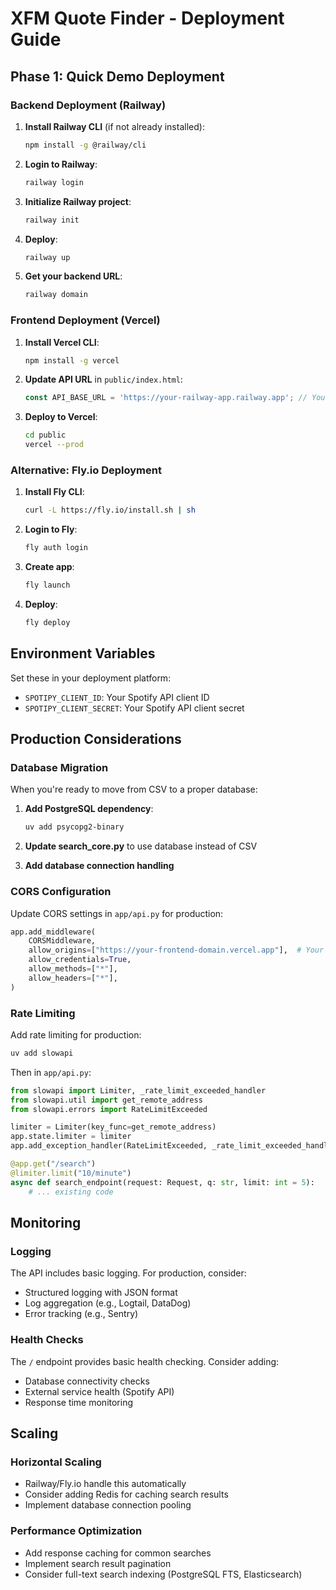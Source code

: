 # XFM Quote Finder - Deployment Guide

## Phase 1: Quick Demo Deployment

### Backend Deployment (Railway)

1. **Install Railway CLI** (if not already installed):
   ```bash
   npm install -g @railway/cli
   ```

2. **Login to Railway**:
   ```bash
   railway login
   ```

3. **Initialize Railway project**:
   ```bash
   railway init
   ```

4. **Deploy**:
   ```bash
   railway up
   ```

5. **Get your backend URL**:
   ```bash
   railway domain
   ```

### Frontend Deployment (Vercel)

1. **Install Vercel CLI**:
   ```bash
   npm install -g vercel
   ```

2. **Update API URL** in `public/index.html`:
   ```javascript
   const API_BASE_URL = 'https://your-railway-app.railway.app'; // Your Railway URL
   ```

3. **Deploy to Vercel**:
   ```bash
   cd public
   vercel --prod
   ```

### Alternative: Fly.io Deployment

1. **Install Fly CLI**:
   ```bash
   curl -L https://fly.io/install.sh | sh
   ```

2. **Login to Fly**:
   ```bash
   fly auth login
   ```

3. **Create app**:
   ```bash
   fly launch
   ```

4. **Deploy**:
   ```bash
   fly deploy
   ```

## Environment Variables

Set these in your deployment platform:

- `SPOTIPY_CLIENT_ID`: Your Spotify API client ID
- `SPOTIPY_CLIENT_SECRET`: Your Spotify API client secret

## Production Considerations

### Database Migration
When you're ready to move from CSV to a proper database:

1. **Add PostgreSQL dependency**:
   ```bash
   uv add psycopg2-binary
   ```

2. **Update search_core.py** to use database instead of CSV
3. **Add database connection handling**

### CORS Configuration
Update CORS settings in `app/api.py` for production:

```python
app.add_middleware(
    CORSMiddleware,
    allow_origins=["https://your-frontend-domain.vercel.app"],  # Your frontend URL
    allow_credentials=True,
    allow_methods=["*"],
    allow_headers=["*"],
)
```

### Rate Limiting
Add rate limiting for production:

```bash
uv add slowapi
```

Then in `app/api.py`:
```python
from slowapi import Limiter, _rate_limit_exceeded_handler
from slowapi.util import get_remote_address
from slowapi.errors import RateLimitExceeded

limiter = Limiter(key_func=get_remote_address)
app.state.limiter = limiter
app.add_exception_handler(RateLimitExceeded, _rate_limit_exceeded_handler)

@app.get("/search")
@limiter.limit("10/minute")
async def search_endpoint(request: Request, q: str, limit: int = 5):
    # ... existing code
```

## Monitoring

### Logging
The API includes basic logging. For production, consider:
- Structured logging with JSON format
- Log aggregation (e.g., Logtail, DataDog)
- Error tracking (e.g., Sentry)

### Health Checks
The `/` endpoint provides basic health checking. Consider adding:
- Database connectivity checks
- External service health (Spotify API)
- Response time monitoring

## Scaling

### Horizontal Scaling
- Railway/Fly.io handle this automatically
- Consider adding Redis for caching search results
- Implement database connection pooling

### Performance Optimization
- Add response caching for common searches
- Implement search result pagination
- Consider full-text search indexing (PostgreSQL FTS, Elasticsearch)
